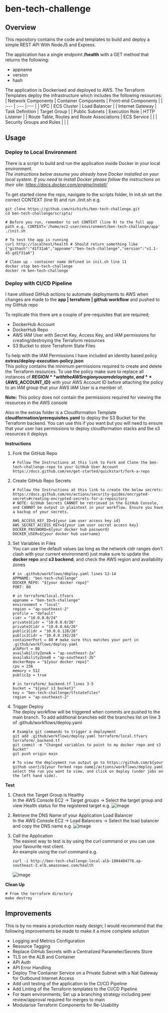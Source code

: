 # ben-tech-challenge
## Overview
This repository contains the code and templates to build and deploy a simple REST API With NodeJS and Express.  
  
The application has a single endpoint **/health** with a GET method that returns the following:
- appname 
- version 
- hash
  
The application is Dockerised and deployed to AWS. The Terraform Templates deploy the infrastructure which includes the following resources: 
| Network Components | Container Components | Front-end Components |
| :---               | :---                 |:---                  |
| VPC                | ECS Cluster          | Load Balancer        |
| Internet Gateway   | Task Definition      | Target Group         |
| Public Subnets     | Execution Role       | HTTP Listener        |
| Route Table, Routes and Route Associations | ECS Service       | |
| Security Groups and Rules |                                    | |
  
## Usage
### Deploy to Local Environment  
There is a script to build and run the application inside Docker in your local environment.  
*The instructions below assume you already have Docker installed on your local system. If you need to install Docker please follow the instructions on their site: https://docs.docker.com/engine/install/*  
  
To get started clone the repo, navigate to the scripts folder, In init.sh set the correct CONTEXT (line 9) and run ./init.sh e.g.
```
git clone https://github.com/nichichi/ben-tech-challenge.git  
cd ben-tech-challenge/scripts/

# Before you run, remember to set CONTEXT (line 9) to the full app path e.g. CONTEXT='/home/ec2-user/environment/ben-tech-challenge/app'
./init.sh

# To test the app is running
curl http://localhost/health # Should return something like {"githash":"d1f31a6","appname":"ben-tech-challenge","version":"v1.1-45-gd1f31a6"}

# Clean up - container name defined in init.sh line 11
docker stop ben-tech-challenge
docker rm ben-tech-challenge
```  
  
### Deploy with CI/CD Pipeline 
I have utilised GitHub actions to automate deployments to AWS when changes are made to the **app | terraform | github workflow** and pushed to my GitHub repo  
  
To replicate this there are a couple of pre-requisites that are required; 
- DockerHub Account
- DockerHub Repo
- AWS IAM User with Secret Key, Access Key, and IAM permissions for creating/destroying the Terraform resources
- S3 Bucket to store Terraform State Files  
  
To help with the IAM Permissions I have included an identity based policy **extras/deploy-execution-policy.json**  
This policy contains the minimum permissions required to create and delete the Terraform resources. To use the policy make sure to replace all instances of **${REGION}** with the AWS region you are deloying to, and **${AWS_ACCOUNT_ID}** with your AWS Account ID before attaching the policy to an IAM group that your AWS IAM User is a member of.

**Note:** This policy does not contain the permissions required for viewing the resources in the AWS console
  
Also in the extras folder is a Cloudformation Template **cloudformation/prerequisites.yaml** to deploy the S3 Bucket for the Terraform backend. You can use this if you want but you will need to ensure that your user has permissions to deploy cloudformation stacks and the s3 resources it deploys.  
  
**Instructions**
1. Fork the GitHub Repo  
   ```
   # Follow The Instructions at this link to Fork and Clone the ben-tech-challenge-repo to your GitHub User Account
   https://docs.github.com/en/get-started/quickstart/fork-a-repo
   ```
2. Create GitHub Repo Secrets  
   ```
   # Follow the Instructions at this link to create the below secrets: https://docs.github.com/en/actions/security-guides/encrypted-secrets#creating-encrypted-secrets-for-a-repository
   # NOTE: GitHub Secrets CANNOT be retrieved in the GitHub Console, and CANNOT be output in plaintext in your workflow. Ensure you have a backup of your secrets.  
     
   AWS_ACCESS_KEY_ID=${your iam user access key id}
   AWS_SECRET_ACCESS_KEY=${your iam user secret access key}
   DOCKER_PASSWORD=${your docker hub password}
   DOCKER_USER=${your docker hub username}
   ```
3. Set Variables in Files  
   You can use the default values (as long as the network cidr ranges don't clash with your current environment) just make sure to update the **docker repo** and **s3 backend**, and check the AWS region and availability zones
   ```
   # in .github/workflows/deploy.yaml lines 12-14
   APPNAME: "ben-tech-challenge"
   DOCKER_REPO: "${your docker repo}"
   PORT: 80
   
   # in terraform/local.tfvars
   appname = "ben-tech-challenge"
   environment = "local"
   region = "ap-southeast-2"
   profile = "default"
   cidr = "10.0.0.0/24"
   private1Cidr = "10.0.0.0/26"
   private2Cidr = "10.0.0.64/26"
   public1Cidr = "10.0.0.128/26"
   public2Cidr = "10.0.0.192/26"
   containerPort = 80 # make sure this matches your port in .github/workflows/deploy.yaml
   albPort = 80
   availabilityZoneA = "ap-southeast-2a"
   availabilityZoneB = "ap-southeast-2b"
   dockerRepo = "${your docker repo}"
   cpu = 256
   memory = 512
   publicIp = true
   
   # in terraform/_backend.tf lines 3-5
   bucket = "${your s3 bucket}"
   key = "ben-tech-challenge/tfstatefiles"
   region = "ap-southeast-2"
   ```
4. Trigger Deploy  
   The deploy workflow will be triggered when commits are pushed to the main branch. To add additional branches edit the branches list on line 3 of .github/workflows/deploy.yaml
   ```
   # Example git commands to trigger a deployment
   git add .github/workflows/deploy.yaml terraform/local.tfvars terraform/_backend.tf
   git commit -m "Changed variables to point to my docker repo and s3 bucket"
   git push origin main
   
   # To view the deployment run output go to https://github.com/${your github user}/${your forked repo name}/actions/workflows/deploy.yaml select the run you want to view, and click on deploy (under jobs on the left hand side).
   ```
  
  
**Test**  
1. Check the Target Group is Healthy  
   In the AWS Console EC2 -> Target groups -> Select the target group and view Health status for the registered target e.g.
   ![image](https://user-images.githubusercontent.com/7879884/151684214-d03ec96c-d2a5-4ba8-b3de-ac54275162b3.png)

2. Retrieve the DNS Name of your Application Load Balancer  
   In the AWS Console EC2 -> Load Balancers -> Select the load balancer and copy the DNS name e.g.
   ![image](https://user-images.githubusercontent.com/7879884/151684310-2261c688-5587-4152-8b82-0e52e07a90c6.png)

3. Call the Application  
   The easiest way to test is by using the curl command or you can use your favourite rest client.  
   An example using the curl command e.g.
   ```
   curl -i http://ben-tech-challenge-local-alb-1804404778.ap-southeast-2.elb.amazonaws.com/health
   ```
   ![image](https://user-images.githubusercontent.com/7879884/151684387-a3dec703-d8d8-4467-8878-8eae798abcba.png)

  
**Clean Up**  
```
# From the terraform directory
make destroy
```
  
## Improvements
This is by no means a production ready design; I would recommend that the following improvements be made to make it a more complete solution  
- Logging and Metrics Configuration
- Resource Tagging
- Replace GitHub Secrets with a Centralized Parameter/Secrets Store
- TLS on the ALB and Container
- API Auth
- API Error Handling
- Deploy The Container Service on a Private Subnet with a Nat Gateway for Outbound Internet Access
- Add unit testing of the application to the CI/CD Pipeline
- Add Linting of the Terraform templates to the CI/CD Pipeline
- For team environments; Set up a branching strategy including peer review/approval required for merges to main
- Modularise Terraform Components for Re-Usability

